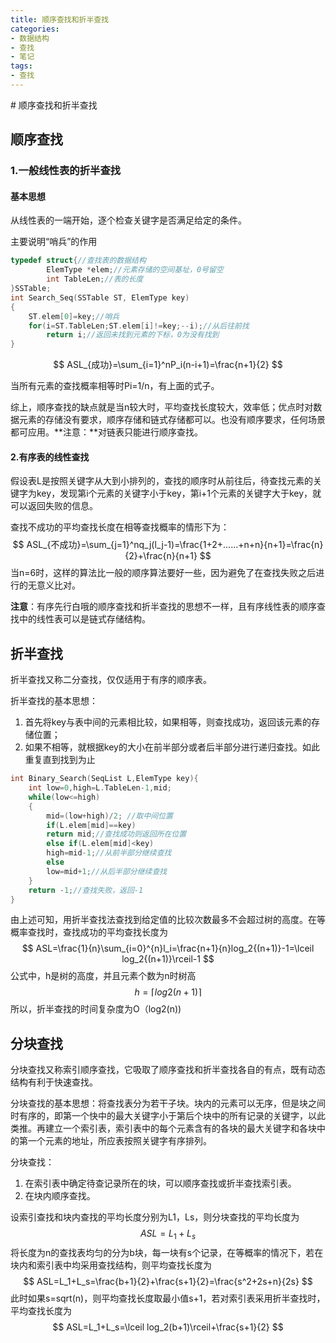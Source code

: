 ```yaml
---
title: 顺序查找和折半查找
categories: 
- 数据结构
- 查找
- 笔记
tags:
- 查找
---
```

<head>
    <script src="https://cdn.mathjax.org/mathjax/latest/MathJax.js?config=TeX-AMS-MML_HTMLorMML" type="text/javascript"></script>
    <script type="text/x-mathjax-config">
        MathJax.Hub.Config({
            tex2jax: {
            skipTags: ['script', 'noscript', 'style', 'textarea', 'pre'],
            inlineMath: [['$','$']]
            }
        });
    </script>
</head>
# 顺序查找和折半查找

## 顺序查找

### 1.一般线性表的折半查找

#### 基本思想

从线性表的一端开始，逐个检查关键字是否满足给定的条件。

主要说明“哨兵”的作用

```c
typedef struct{//查找表的数据结构
		ElemType *elem;//元素存储的空间基址，0号留空
		int TableLen;//表的长度
}SSTable;
int Search_Seq(SSTable ST, ElemType key)
{
	ST.elem[0]=key;//哨兵
	for(i=ST.TableLen;ST.elem[i]!=key;--i);//从后往前找
		return i;//返回未找到元素的下标，0为没有找到
}
```

$$
ASL_{成功}=\sum_{i=1}^nP_i(n-i+1)=\frac{n+1}{2}
$$

当所有元素的查找概率相等时Pi=1/n，有上面的式子。

综上，顺序查找的缺点就是当n较大时，平均查找长度较大，效率低；优点时对数据元素的存储没有要求，顺序存储和链式存储都可以。也没有顺序要求，任何场景都可应用。**注意：**对链表只能进行顺序查找。



#### 2.有序表的线性查找

假设表L是按照关键字从大到小排列的，查找的顺序时从前往后，待查找元素的关键字为key，发现第i个元素的关键字小于key，第i+1个元素的关键字大于key，就可以返回失败的信息。

查找不成功的平均查找长度在相等查找概率的情形下为：
$$
ASL_{不成功}=\sum_{j=1}^nq_j(l_j-1)=\frac{1+2+……+n+n}{n+1}=\frac{n}{2}+\frac{n}{n+1}
$$
当n=6时，这样的算法比一般的顺序算法要好一些，因为避免了在查找失败之后进行的无意义比对。

**注意**：有序先行白哦的顺序查找和折半查找的思想不一样，且有序线性表的顺序查找中的线性表可以是链式存储结构。



## 折半查找

折半查找又称二分查找，仅仅适用于有序的顺序表。

折半查找的基本思想：

1. 首先将key与表中间的元素相比较，如果相等，则查找成功，返回该元素的存储位置；
2. 如果不相等，就根据key的大小在前半部分或者后半部分进行递归查找。如此重复直到找到为止

```c
int Binary_Search(SeqList L,ElemType key){
	int low=0,high=L.TableLen-1,mid;
	while(low<=high)
	{
		mid=(low+high)/2; //取中间位置
		if(L.elem[mid]==key) 
		return mid;//查找成功则返回所在位置
		else if(L.elem[mid]<key)
		high=mid-1;//从前半部分继续查找
		else
		low=mid+1;//从后半部分继续查找
	}
	return -1;//查找失败，返回-1
}
```

由上述可知，用折半查找法查找到给定值的比较次数最多不会超过树的高度。在等概率查找时，查找成功的平均查找长度为
$$
ASL=\frac{1}{n}\sum_{i=0}^{n}l_i=\frac{n+1}{n}log_2{(n+1)}-1=\lceil
log_2{(n+1)}\rceil-1
$$
公式中，h是树的高度，并且元素个数为n时树高
$$
h=\lceil
log2(n+1)\rceil
$$
所以，折半查找的时间复杂度为O（log2(n))



## 分块查找

分块查找又称索引顺序查找，它吸取了顺序查找和折半查找各自的有点，既有动态结构有利于快速查找。

分块查找的基本思想：将查找表分为若干子块。块内的元素可以无序，但是块之间时有序的，即第一个快中的最大关键字小于第后个块中的所有记录的关键字，以此类推。再建立一个索引表，索引表中的每个元素含有的各块的最大关键字和各块中的第一个元素的地址，所应表按照关键字有序排列。

分块查找：

1. 在索引表中确定待查记录所在的块，可以顺序查找或折半查找索引表。
2. 在块内顺序查找。

设索引查找和块内查找的平均长度分别为L1，Ls，则分块查找的平均长度为
$$
ASL=L_1+L_s
$$
将长度为n的查找表均匀的分为b块，每一块有s个记录，在等概率的情况下，若在块内和索引表中均采用查找结构，则平均查找长度为
$$
ASL=L_1+L_s=\frac{b+1}{2}+\frac{s+1}{2}=\frac{s^2+2s+n}{2s}
$$
此时如果s=sqrt(n)，则平均查找长度取最小值s+1，若对索引表采用折半查找时，平均查找长度为
$$
ASL=L_1+L_s=\lceil
log_2(b+1)\rceil+\frac{s+1}{2}
$$
